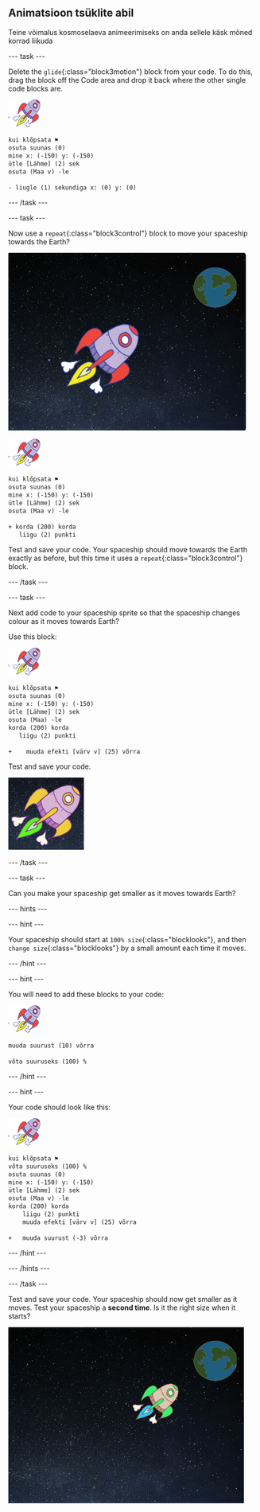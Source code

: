 ## Animatsioon tsüklite abil

Teine võimalus kosmoselaeva animeerimiseks on anda sellele käsk mõned korrad liikuda

\--- task \---

Delete the `glide`{:class="block3motion"} block from your code. To do this, drag the block off the Code area and drop it back where the other single code blocks are.

![Spaceship sprite](images/sprite-spaceship.png)

```blocks3
kui klõpsata ⚑
osuta suunas (0)
mine x: (-150) y: (-150)
ütle [Lähme] (2) sek
osuta (Maa v) -le

- liugle (1) sekundiga x: (0) y: (0)
```

\--- /task \---

\--- task \---

Now use a `repeat`{:class="block3control"} block to move your spaceship towards the Earth?

![Testing a spaceship animation](images/space-animate-stage.png)

![Spaceship sprite](images/sprite-spaceship.png)

```blocks3
kui klõpsata ⚑
osuta suunas (0)
mine x: (-150) y: (-150)
ütle [Lähme] (2) sek
osuta (Maa v) -le

+ korda (200) korda
   liigu (2) punkti
```

Test and save your code. Your spaceship should move towards the Earth exactly as before, but this time it uses a `repeat`{:class="block3control"} block.

\--- /task \---

\--- task \---

Next add code to your spaceship sprite so that the spaceship changes colour as it moves towards Earth?

Use this block:

![Spaceship sprite](images/sprite-spaceship.png)

```blocks3
kui klõpsata ⚑
osuta suunas (0)
mine x: (-150) y: (-150)
ütle [Lähme] (2) sek
osuta (Maa) -le
korda (200) korda
   liigu (2) punkti

+    muuda efekti [värv v] (25) võrra
```

Test and save your code.

![Testing a colour-changing spaceship](images/space-colour-test.png)

\--- /task \---

\--- task \---

Can you make your spaceship get smaller as it moves towards Earth?

\--- hints \---

\--- hint \---

Your spaceship should start at `100% size`{:class="blocklooks"}, and then `change size`{:class="blocklooks"} by a small amount each time it moves.

\--- /hint \---

\--- hint \---

You will need to add these blocks to your code:

![Kosmoselaeva sprait](images/sprite-spaceship.png)

```blocks3
muuda suurust (10) võrra

võta suuruseks (100) %
```

\--- /hint \---

\--- hint \---

Your code should look like this:

![Spaceship sprite](images/sprite-spaceship.png)

```blocks3
kui klõpsata ⚑
võta suuruseks (100) %
osuta suunas (0)
mine x: (-150) y: (-150)
ütle [Lähme] (2) sek
osuta (Maa v) -le
korda (200) korda
    liigu (2) punkti
    muuda efekti [värv v] (25) võrra

+   muuda suurust (-3) võrra
```

\--- /hint \---

\--- /hints \---

\--- /task \---

Test and save your code. Your spaceship should now get smaller as it moves. Test your spaceship a **second time**. Is it the right size when it starts?

![Testing a shrinking spaceship](images/space-size-test.png)
